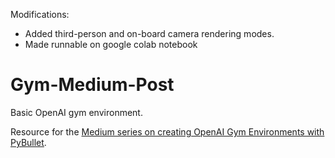 Modifications:
* Added third-person and on-board camera rendering modes.
* Made runnable on google colab notebook

# Gym-Medium-Post
Basic OpenAI gym environment. 

Resource for the [Medium series on creating OpenAI Gym Environments with PyBullet](https://medium.com/@gerardmaggiolino/creating-openai-gym-environments-with-pybullet-part-1-13895a622b24). 
